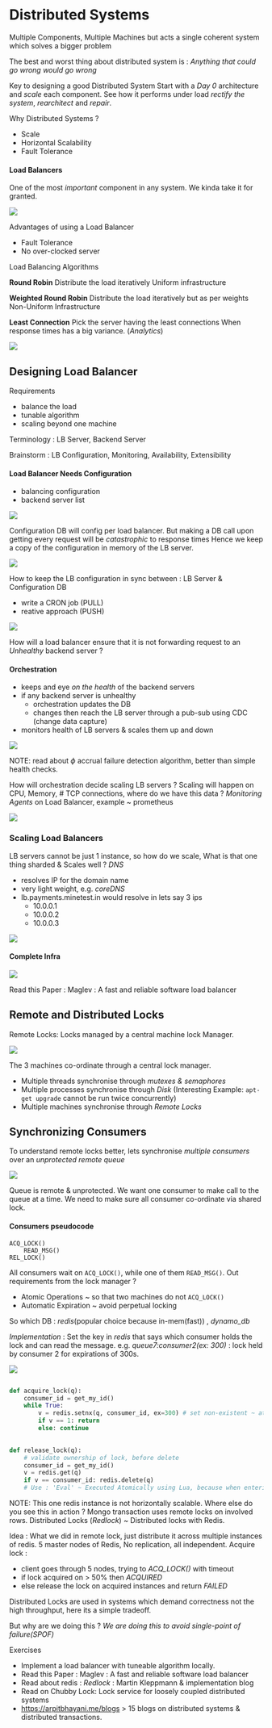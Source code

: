# Distributed Systems

Multiple Components, Multiple Machines but acts a single coherent system which solves a bigger problem

The best and worst thing about distributed system is : *Anything that could go wrong would go wrong*

Key to designing a good Distributed System
Start with a *Day 0* architecture and *scale* each component. See how it performs under load *rectify the system*, *rearchitect* and *repair*.

Why Distributed Systems ?

- Scale
- Horizontal Scalability
- Fault Tolerance

#### Load Balancers

One of the most *important* component in any system. We kinda take it for granted.

![](assets/Pasted%20image%2020250912104430.png)

Advantages of using a Load Balancer

- Fault Tolerance
- No over-clocked server

Load Balancing Algorithms

**Round Robin**
Distribute the load iteratively
Uniform infrastructure

**Weighted Round Robin**
Distribute the load iteratively but as per weights
Non-Uniform Infrastructure

**Least Connection**
Pick the server having the least connections
When response times has a big variance. (*Analytics*)

![](assets/Pasted%20image%2020250912105111.png)

## Designing Load Balancer

Requirements

- balance the load
- tunable algorithm
- scaling beyond one machine

Terminology : LB Server, Backend Server

Brainstorm : LB Configuration, Monitoring, Availability, Extensibility

#### Load Balancer Needs Configuration

- balancing configuration
- backend server list

![](assets/Pasted%20image%2020250912115446.png)

Configuration DB will config per load balancer.
But making a DB call upon getting every request will be *catastrophic* to response times
Hence we keep a copy of the configuration in memory of the LB server.

![](assets/Pasted%20image%2020250912115552.png)

How to keep the LB configuration in sync between : LB Server & Configuration DB

- write a CRON job (PULL)
- reative approach (PUSH)

![](assets/Pasted%20image%2020250912115910.png)

How will a load balancer ensure that it is not forwarding request to an *Unhealthy* backend server ?

#### Orchestration

- keeps and eye *on the health* of the backend servers
- if any backend server is unhealthy
    - orchestration updates the DB
    - changes then reach the LB server through a pub-sub using CDC (change data capture)
- monitors health of LB servers & scales them up and down

![](assets/Pasted%20image%2020250912120418.png)

NOTE: read about $\phi$ accrual failure detection algorithm, better than simple health checks.

How will orchestration decide scaling LB servers ?
Scaling will happen on CPU, Memory, # TCP connections, where do we have this data ?
*Monitoring Agents* on Load Balancer, example ~ prometheus

![](assets/Pasted%20image%2020250912121102.png)

### Scaling Load Balancers

LB servers cannot be just 1 instance, so how do we scale, What is that one thing sharded & Scales well ? *DNS*

- resolves IP for the domain name
- very light weight, e.g. *coreDNS*
- lb.payments.minetest.in would resolve in lets say 3 ips
    - 10.0.0.1
    - 10.0.0.2
    - 10.0.0.3

![](assets/Pasted%20image%2020250912121437.png)

#### Complete Infra

![](assets/Pasted%20image%2020250912121605.png)

Read this Paper : Maglev : A fast and reliable software load balancer

## Remote and Distributed Locks

Remote Locks: Locks managed by a central machine lock Manager.

![](assets/Pasted%20image%2020250913133352.png)

The 3 machines co-ordinate through a central lock manager.

* Multiple threads synchronise through *mutexes & semaphores*
* Multiple processes synchronise through *Disk* (Interesting Example: `apt-get upgrade` cannot be run twice concurrently)
* Multiple machines synchronise through *Remote Locks*

## Synchronizing Consumers

To understand remote locks better, lets synchronise *multiple consumers* over an *unprotected remote queue*

![](assets/Pasted%20image%2020250913134116.png)

Queue is remote & unprotected. We want one consumer to make call to the queue at a time. We need to make sure all consumer co-ordinate via shared lock.

#### Consumers pseudocode

```
ACQ_LOCK()
    READ_MSG()
REL_LOCK()
```

All consumers wait on `ACQ_LOCK()`, while one of them `READ_MSG()`.
Out requirements from the lock manager ?

- Atomic Operations ~ so that two machines do not `ACQ_LOCK()`
- Automatic Expiration ~ avoid perpetual locking

So which DB : *redis*(popular choice because in-mem(fast)) , *dynamo_db*

*Implementation* : Set the key in *redis* that says which consumer holds the lock and can read the message.
e.g. *queue7:consumer2(ex: 300)* : lock held by consumer 2 for expirations of 300s.

![](assets/Pasted%20image%2020250913135153.png)

```python

def acquire_lock(q):
    consumer_id = get_my_id()
    while True:
        v = redis.setnx(q, consumer_id, ex=300) # set non-existent ~ atomic
        if v == 1: return
        else: continue
        

def release_lock(q):
    # validate ownership of lock, before delete
    consumer_id = get_my_id()
    v = redis.get(q)
    if v == consumer_id: redis.delete(q) 
    # Use : 'Eval' ~ Executed Atomically using Lua, because when entering if condition, lock can be acquired by other consumer and you delete their lock.
```

NOTE: This one redis instance is not horizontally scalable.
Where else do you see this in action ? Mongo transaction uses remote locks on involved rows.
Distributed Locks (*Redlock*) ~ Distributed locks with Redis.

Idea : What we did in remote lock, just distribute it across multiple instances of redis.
5 master nodes of Redis, No replication, all independent.
Acquire lock :

- client goes through 5 nodes, trying to *ACQ_LOCK()* with timeout
- if lock acquired on > 50% then *ACQUIRED*
- else release the lock on acquired instances and return *FAILED*

Distributed Locks are used in systems which demand correctness not the high throughput, here its a simple tradeoff.

But why are we doing this ? *We are doing this to avoid single-point of failure(SPOF)*

Exercises

- Implement a load balancer with tuneable algorithm locally.
- Read this Paper : Maglev : A fast and reliable software load balancer
- Read about redis : *Redlock* : Martin Kleppmann & implementation blog
- Read on Chubby Lock: Lock service for loosely coupled distributed systems
- https://arpitbhayani.me/blogs > 15 blogs on distributed systems & distributed transactions.
